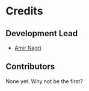 # Credits

## Development Lead

- [Amir Nagri](https://github.com/anagri)

## Contributors

None yet. Why not be the first?
